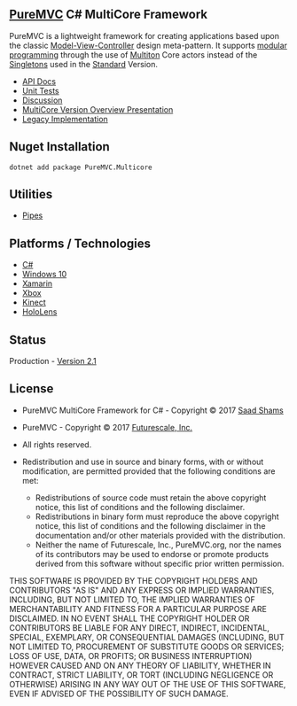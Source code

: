 ## [PureMVC](http://puremvc.github.com/) C# MultiCore Framework

PureMVC is a lightweight framework for creating applications based upon the classic [Model-View-Controller](http://en.wikipedia.org/wiki/Model-view-controller) design meta-pattern. It supports [modular programming](http://en.wikipedia.org/wiki/Modular_programming) through the use of [Multiton](http://en.wikipedia.org/wiki/Multiton) Core actors instead of the [Singletons](http://en.wikipedia.org/wiki/Singleton_pattern) used in the [Standard](https://github.com/PureMVC/puremvc-csharp-standard-framework/wiki) Version.

* [API Docs](http://puremvc.org/pages/docs/CSharp/multicore/)
* [Unit Tests](http://puremvc.github.io/pages/images/screenshots/PureMVC-Shot-CSharp-Multicore-UnitTests.png)
* [Discussion](http://forums.puremvc.org/index.php?board=20.0)
* [MultiCore Version Overview Presentation](http://puremvc.tv/#P002)
* [Legacy Implementation](https://github.com/PureMVC/puremvc-csharp-multicore-framework/tree/1.1.0)

## Nuget Installation
`dotnet add package PureMVC.Multicore`

## Utilities
* [Pipes](https://github.com/PureMVC/puremvc-csharp-util-pipes/wiki)

## Platforms / Technologies
* [C#](https://en.wikipedia.org/wiki/C_Sharp_(programming_language))
* [Windows 10](https://en.wikipedia.org/wiki/Windows_10)
* [Xamarin](https://en.wikipedia.org/wiki/Xamarin)
* [Xbox](https://en.wikipedia.org/wiki/Xbox)
* [Kinect](https://en.wikipedia.org/wiki/Kinect)
* [HoloLens](https://en.wikipedia.org/wiki/Microsoft_HoloLens)

## Status
Production - [Version 2.1](https://github.com/PureMVC/puremvc-csharp-multicore-framework/blob/master/VERSION)

## License
* PureMVC MultiCore Framework for C# - Copyright © 2017 [Saad Shams](https://www.linkedin.com/in/muizz)
* PureMVC - Copyright © 2017 [Futurescale, Inc.](http://futurescale.com/)
* All rights reserved.

* Redistribution and use in source and binary forms, with or without modification, are permitted provided that the following conditions are met:

  * Redistributions of source code must retain the above copyright notice, this list of conditions and the following disclaimer.
  * Redistributions in binary form must reproduce the above copyright notice, this list of conditions and the following disclaimer in the documentation and/or other materials provided with the distribution.
  * Neither the name of Futurescale, Inc., PureMVC.org, nor the names of its contributors may be used to endorse or promote products derived from this software without specific prior written permission.

THIS SOFTWARE IS PROVIDED BY THE COPYRIGHT HOLDERS AND CONTRIBUTORS "AS IS" AND ANY EXPRESS OR IMPLIED WARRANTIES, INCLUDING, BUT NOT LIMITED TO, THE IMPLIED WARRANTIES OF MERCHANTABILITY AND FITNESS FOR A PARTICULAR PURPOSE ARE DISCLAIMED. IN NO EVENT SHALL THE COPYRIGHT HOLDER OR CONTRIBUTORS BE LIABLE FOR ANY DIRECT, INDIRECT, INCIDENTAL, SPECIAL, EXEMPLARY, OR CONSEQUENTIAL DAMAGES (INCLUDING, BUT NOT LIMITED TO, PROCUREMENT OF SUBSTITUTE GOODS OR SERVICES; LOSS OF USE, DATA, OR PROFITS; OR BUSINESS INTERRUPTION) HOWEVER CAUSED AND ON ANY THEORY OF LIABILITY, WHETHER IN CONTRACT, STRICT LIABILITY, OR TORT (INCLUDING NEGLIGENCE OR OTHERWISE) ARISING IN ANY WAY OUT OF THE USE OF THIS SOFTWARE, EVEN IF ADVISED OF THE POSSIBILITY OF SUCH DAMAGE.

